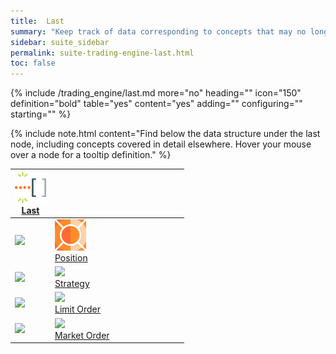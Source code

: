 ```yaml
---
title:  Last
summary: "Keep track of data corresponding to concepts that may no longer exist or be open, but that existed at a moment in time before the point signaled by the pointer of the mouse over the charts."
sidebar: suite_sidebar
permalink: suite-trading-engine-last.html
toc: false
---
```


{% include /trading_engine/last.md more="no" heading="" icon="150" definition="bold" table="yes" content="yes" adding="" configuring="" starting="" %}

{% include note.html content="Find below the data structure under the last node, including concepts covered in detail elsewhere. Hover your mouse over a node for a tooltip definition." %}

<table class='hierarchyTable'><thead><tr><th><a href='#last' data-toggle='tooltip' data-original-title='{{site.data.trading_engine.last}}'><img src='images/icons/nodes/png50/last.png' /><br />Last</a></th><th></th><th></th><th></th><th></th><th></th><th></th><th></th><th></th><th></th></tr></thead><tbody>
<tr><td><img src='images/icons/various/png/tree-connector-fork.png' /></td><td><a href='#position' data-toggle='tooltip' data-original-title='{{site.data.trading_engine.position}}'><img src='images/icons/nodes/png50/position.png' /><br />Position</a></td><td></td><td></td><td></td><td></td><td></td><td></td><td></td><td></td></tr>
<tr><td><img src='images/icons/various/png/tree-connector-fork.png' /></td><td><a href='#strategy' data-toggle='tooltip' data-original-title='{{site.data.trading_engine.strategy}}'><img src='images/icons/nodes/png50/strategy.png' /><br />Strategy</a></td><td></td><td></td><td></td><td></td><td></td><td></td><td></td><td></td></tr>
<tr><td><img src='images/icons/various/png/tree-connector-fork.png' /></td><td><a href='#limit-order' data-toggle='tooltip' data-original-title='{{site.data.trading_engine.limit_order}}'><img src='images/icons/nodes/png50/limit-order.png' /><br />Limit Order</a></td><td></td><td></td><td></td><td></td><td></td><td></td><td></td><td></td></tr>
<tr><td><img src='images/icons/various/png/tree-connector-elbow.png' /></td><td><a href='#market-order' data-toggle='tooltip' data-original-title='{{site.data.trading_engine.market_order}}'><img src='images/icons/nodes/png50/market-order.png' /><br />Market Order</a></td><td></td><td></td><td></td><td></td><td></td><td></td><td></td><td></td></tr></tbody></table>


